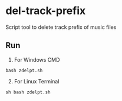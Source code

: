 # del-track-prefix
Script tool to delete track prefix of music files

## Run
1. For Windows CMD
```
bash zdelpt.sh
```
2. For Linux Terminal
```
sh bash zdelpt.sh
````
